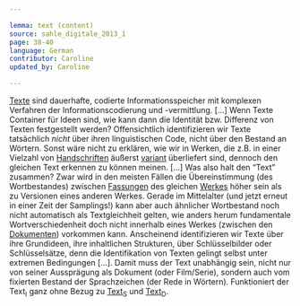 ```yaml
---

lemma: text (content)
source: sahle_digitale_2013_1
page: 38-40
language: German
contributor: Caroline
updated_by: Caroline

---
```


[Texte](text.html) sind dauerhafte, codierte Informationsspeicher mit komplexen Verfahren der Informationscodierung und -vermittlung. [...] Wenn Texte Container für Ideen sind, wie kann dann die Identität bzw. Differenz von Texten festgestellt werden? Offensichtlich identifizieren wir Texte tatsächlich _nicht_ über ihren linguistischen Code, nicht über den Bestand an Wörtern. Sonst wäre nicht zu erklären, wie wir in Werken, die z.B. in einer Vielzahl von [Handschriften](manuscript.html) äußerst [variant](variant.html) überliefert sind, dennoch den gleichen Text erkennen zu können meinen. [...] Was also halt den “Text” zusammen? Zwar wird in den meisten Fällen die Übereinstimmung (des Wortbestandes) zwischen [Fassungen](version.html) des gleichen [Werkes](work.html) höher sein als zu Versionen eines anderen Werkes. Gerade im Mittelalter (und jetzt erneut in einer Zeit der Samplings!) kann aber auch ähnlicher Wortbestand noch nicht automatisch als Textgleichheit gelten, wie anders herum fundamentale Wortverschiedenheit doch nicht innerhalb eines Werkes (zwischen den [Dokumenten](document.html)) vorkommen kann. Anscheinend identifizieren wir Texte über ihre Grundideen, ihre inhaltlichen Strukturen, über Schlüsselbilder oder Schlüsselsätze, denn die Identifikation von Texten gelingt selbst unter extremen Bedingungen [...]. Damit muss der Text unabhängig sein, nicht nur von seiner Aussprägung als Dokument (oder Film/Serie), sondern auch vom fixierten Bestand der Sprachzeichen (der Rede in Wörtern). Funktioniert der Text<sub>I</sub> ganz ohne Bezug zu [Text<sub>S</sub>](textExpression.html) und [Text<sub>D</sub>](textDocument.html).
